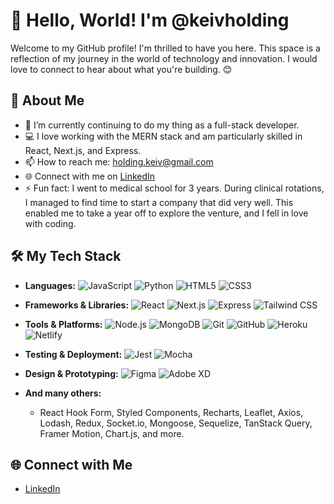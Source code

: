 # 👋 Hello, World! I'm @keivholding

Welcome to my GitHub profile! I'm thrilled to have you here. This space is a reflection of my journey in the world of technology and innovation. I would love to connect to hear about what you're building. 😊

## 🚀 About Me

- 🌱 I’m currently continuing to do my thing as a full-stack developer.
- 💻 I love working with the MERN stack and am particularly skilled in React, Next.js, and Express.
- 📫 How to reach me: holding.keiv@gmail.com
- 🌐 Connect with me on [LinkedIn](https://www.linkedin.com/in/keiv-holding-1995b51b4/)
- ⚡ Fun fact: I went to medical school for 3 years. During clinical rotations, I managed to find time to start a company that did very well. This enabled me to take a year off to explore the venture, and I fell in love with coding.

## 🛠️ My Tech Stack

- **Languages:** 
  ![JavaScript](https://img.shields.io/badge/-JavaScript-F7DF1E?logo=javascript&logoColor=black)
  ![Python](https://img.shields.io/badge/-Python-3776AB?logo=python&logoColor=white)
  ![HTML5](https://img.shields.io/badge/-HTML5-E34F26?logo=html5&logoColor=white) 
  ![CSS3](https://img.shields.io/badge/-CSS3-1572B6?logo=css3&logoColor=white)

- **Frameworks & Libraries:** 
  ![React](https://img.shields.io/badge/-React-61DAFB?logo=react&logoColor=black) 
  ![Next.js](https://img.shields.io/badge/-Next.js-000000?logo=next.js&logoColor=white) 
  ![Express](https://img.shields.io/badge/-Express-000000?logo=express&logoColor=white) 
  ![Tailwind CSS](https://img.shields.io/badge/-Tailwind%20CSS-38B2AC?logo=tailwind-css&logoColor=white)

- **Tools & Platforms:** 
  ![Node.js](https://img.shields.io/badge/-Node.js-339933?logo=node.js&logoColor=white) 
  ![MongoDB](https://img.shields.io/badge/-MongoDB-47A248?logo=mongodb&logoColor=white) 
  ![Git](https://img.shields.io/badge/-Git-F05032?logo=git&logoColor=white) 
  ![GitHub](https://img.shields.io/badge/-GitHub-181717?logo=github&logoColor=white) 
  ![Heroku](https://img.shields.io/badge/-Heroku-430098?logo=heroku&logoColor=white) 
  ![Netlify](https://img.shields.io/badge/-Netlify-00C7B7?logo=netlify&logoColor=white)

- **Testing & Deployment:** 
  ![Jest](https://img.shields.io/badge/-Jest-C21325?logo=jest&logoColor=white) 
  ![Mocha](https://img.shields.io/badge/-Mocha-8D6748?logo=mocha&logoColor=white)

- **Design & Prototyping:** 
  ![Figma](https://img.shields.io/badge/-Figma-F24E1E?logo=figma&logoColor=white) 
  ![Adobe XD](https://img.shields.io/badge/-Adobe%20XD-FF61F6?logo=adobe-xd&logoColor=white)

- **And many others:** 
  - React Hook Form, Styled Components, Recharts, Leaflet, Axios, Lodash, Redux, Socket.io, Mongoose, Sequelize, TanStack Query, Framer Motion, Chart.js, and more.

## 🌐 Connect with Me

- [LinkedIn](https://www.linkedin.com/in/keiv-holding-1995b51b4/)
